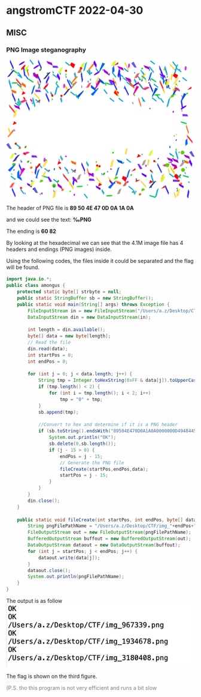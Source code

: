 # angstromCTF 2022-04-30

## MISC

### PNG Image steganography

![confetti](./confetti.png)

The header of PNG file is **89 50 4E 47 0D 0A 1A 0A**

and we could see the text: **‰PNG**

The ending is **60 82**

By looking at the hexadecimal we can see that the 4.1M image file has 4 headers and endings (PNG images) inside.

Using the following codes, the files inside it could be separated and the flag will be found.

```java
import java.io.*;
public class amongus {
    protected static byte[] strbyte = null;
    public static StringBuffer sb = new StringBuffer();
    public static void main(String[] args) throws Exception {
        FileInputStream in = new FileInputStream("/Users/a.z/Desktop/CTF/confetti.png");
        DataInputStream din = new DataInputStream(in);

        int length = din.available();
        byte[] data = new byte[length];
        // Read the file
        din.read(data);
        int startPos = 0;
        int endPos = 0;

        for (int j = 0; j < data.length; j++) {
            String tmp = Integer.toHexString(0xFF & data[j]).toUpperCase();
            if (tmp.length() < 2) {
                for (int i = tmp.length(); i < 2; i++)
                    tmp = "0" + tmp;
            }
            sb.append(tmp);

            //Convert to hex and determine if it is a PNG header
            if (sb.toString().endsWith("89504E470D0A1A0A0000000D49484452")) {
                System.out.println("OK");
                sb.delete(0,sb.length());
                if (j - 15 > 0) {
                    endPos = j - 15;
                    // Generate the PNG file
                    fileCreate(startPos,endPos,data);
                    startPos = j - 15;
                }
            }
        }
        din.close();
    }

    public static void fileCreate(int startPos, int endPos, byte[] data) throws IOException {
        String pngFilePathName = "/Users/a.z/Desktop/CTF/img_"+endPos+".png";
        FileOutputStream out = new FileOutputStream(pngFilePathName);
        BufferedOutputStream buffout = new BufferedOutputStream(out);
        DataOutputStream dataout = new DataOutputStream(buffout);
        for (int j = startPos; j < endPos; j++) {
            dataout.write(data[j]);
        }
        dataout.close();
        System.out.println(pngFilePathName);
    }
}

```

The output is as follow
![output](./output.jpeg)

The flag is shown on the third figure.


<span style="color: gray;">(P.S. tho this program is not very efficient and runs a bit slow</span>



